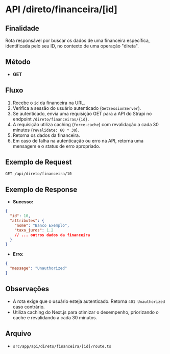 # API /direto/financeira/[id]

## Finalidade
Rota responsável por buscar os dados de uma financeira específica, identificada pelo seu ID, no contexto de uma operação "direta".

## Método
- **GET**

## Fluxo
1.  Recebe o `id` da financeira na URL.
2.  Verifica a sessão do usuário autenticado (`GetSessionServer`).
3.  Se autenticado, envia uma requisição GET para a API do Strapi no endpoint `/direto/financeiras/{id}`.
4.  A requisição utiliza caching (`force-cache`) com revalidação a cada 30 minutos (`revalidate: 60 * 30`).
5.  Retorna os dados da financeira.
6.  Em caso de falha na autenticação ou erro na API, retorna uma mensagem e o status de erro apropriado.

## Exemplo de Request
```http
GET /api/direto/financeira/10
```

## Exemplo de Response
- **Sucesso:**
```json
{
  "id": 10,
  "attributes": {
    "nome": "Banco Exemplo",
    "taxa_juros": 1.2
    // ... outros dados da financeira
  }
}
```
- **Erro:**
```json
{
  "message": "Unauthorized"
}
```

## Observações
- A rota exige que o usuário esteja autenticado. Retorna `401 Unauthorized` caso contrário.
- Utiliza caching do Next.js para otimizar o desempenho, priorizando o cache e revalidando a cada 30 minutos.

## Arquivo
- `src/app/api/direto/financeira/[id]/route.ts`
